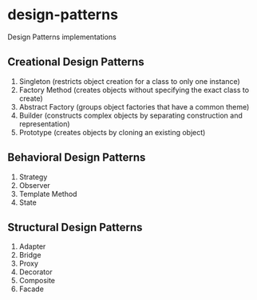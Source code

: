 # design-patterns
Design Patterns implementations

## Creational Design Patterns
1. Singleton (restricts object creation for a class to only one instance)
1. Factory Method (creates objects without specifying the exact class to create)
1. Abstract Factory (groups object factories that have a common theme)
1. Builder (constructs complex objects by separating construction and representation)
1. Prototype (creates objects by cloning an existing object)

## Behavioral Design Patterns
1. Strategy
1. Observer
1. Template Method
1. State

## Structural Design Patterns
1. Adapter
1. Bridge
1. Proxy
1. Decorator
1. Composite
1. Facade
